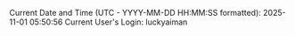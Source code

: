 Current Date and Time (UTC - YYYY-MM-DD HH:MM:SS formatted): 2025-11-01 05:50:56
Current User's Login: luckyaiman
